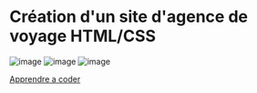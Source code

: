 # Création d'un site d'agence de voyage HTML/CSS

![image](https://user-images.githubusercontent.com/32937876/206308634-7824bffb-6ad3-422a-abf9-018a4e045def.png)
![image](https://user-images.githubusercontent.com/32937876/206308779-a9247761-55c8-46eb-81d0-f8dc51b1a296.png)
![image](https://user-images.githubusercontent.com/32937876/206308863-3702ba5c-20a7-436f-a9f9-f020e66ead6b.png)

[Apprendre a coder](https://apprendre-a-coder.com/)
